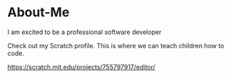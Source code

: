 # About-Me
I am excited to be a professional software developer





Check out my Scratch profile. This is where we can teach children how to code. 

https://scratch.mit.edu/projects/755797917/editor/

